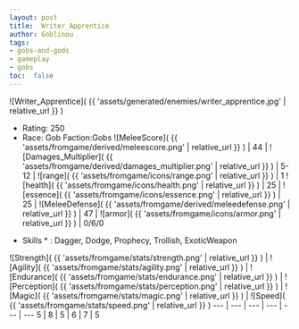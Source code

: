 ```yaml
---
layout: post
title:  Writer_Apprentice
author: Goblinou
tags:
- gobs-and-gods
- gameplay
- gobs
toc:  false
---
```


![Writer_Apprentice]( {{ 'assets/generated/enemies/writer_apprentice.jpg' | relative_url }} )
- Rating: 250
- Race: Gob  Faction:Gobs
![MeleeScore]( {{ 'assets/fromgame/derived/meleescore.png' | relative_url }} ) | 44 | ![Damages_Multiplier]( {{ 'assets/fromgame/derived/damages_multiplier.png' | relative_url }} ) | 5-12 | ![range]( {{ 'assets/fromgame/icons/range.png' | relative_url }} ) | 1
![health]( {{ 'assets/fromgame/icons/health.png' | relative_url }} ) | 25 | ![essence]( {{ 'assets/fromgame/icons/essence.png' | relative_url }} ) | 25 | ![MeleeDefense]( {{ 'assets/fromgame/derived/meleedefense.png' | relative_url }} ) | 47 | ![armor]( {{ 'assets/fromgame/icons/armor.png' | relative_url }} ) | 0/6/0
* Skills * : Dagger, Dodge, Prophecy, Trollish, ExoticWeapon

![Strength]( {{ 'assets/fromgame/stats/strength.png' | relative_url }} ) | ![Agility]( {{ 'assets/fromgame/stats/agility.png' | relative_url }} ) | ![Endurance]( {{ 'assets/fromgame/stats/endurance.png' | relative_url }} ) | ![Perception]( {{ 'assets/fromgame/stats/perception.png' | relative_url }} ) | ![Magic]( {{ 'assets/fromgame/stats/magic.png' | relative_url }} ) | ![Speed]( {{ 'assets/fromgame/stats/speed.png' | relative_url }} )
--- | --- | --- | --- | --- | ---
5 | 8 | 5 | 6 | 7 | 5
